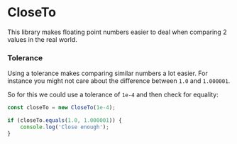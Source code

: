 # CloseTo

This library makes floating point numbers easier to deal when comparing 2 values in the real world.

### Tolerance

Using a tolerance makes comparing similar numbers a lot easier.
For instance you might not care about the difference between `1.0` and `1.000001`.

So for this we could use a tolerance of `1e-4` and then check for equality:
```javascript
const closeTo = new CloseTo(1e-4);

if (closeTo.equals(1.0, 1.000001)) {
    console.log('Close enough');
}
```

